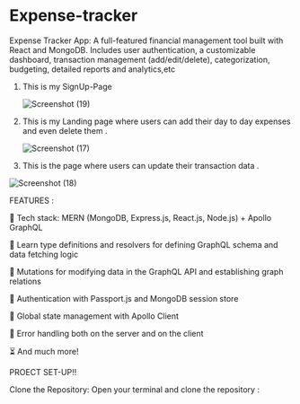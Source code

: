 # Expense-tracker
Expense Tracker App: A full-featured financial management tool built with React and MongoDB. Includes user authentication, a customizable dashboard, transaction management (add/edit/delete), categorization, budgeting, detailed reports and analytics,etc

1. This is my SignUp-Page

   ![Screenshot (19)](https://github.com/user-attachments/assets/84482f7f-f1c7-4d22-85b1-f1323fd05f0e)

2. This is my Landing page where users can add their day to day expenses and even delete them .

   ![Screenshot (17)](https://github.com/user-attachments/assets/53c28456-70c5-4743-bd54-a53956cf3913)

3. This is the page where users can update their transaction data .

![Screenshot (18)](https://github.com/user-attachments/assets/a72e9c04-14cd-434c-94a5-39c19a2fd717)

FEATURES :

🌟 Tech stack: MERN (MongoDB, Express.js, React.js, Node.js) + Apollo GraphQL

📝 Learn type definitions and resolvers for defining GraphQL schema and data fetching logic

🔄 Mutations for modifying data in the GraphQL API and establishing graph relations

🎃 Authentication with Passport.js and MongoDB session store

🚀 Global state management with Apollo Client

🐞 Error handling both on the server and on the client

⏳ And much more!

PROECT SET-UP!!

Clone the Repository:
Open your terminal and clone the repository : 

